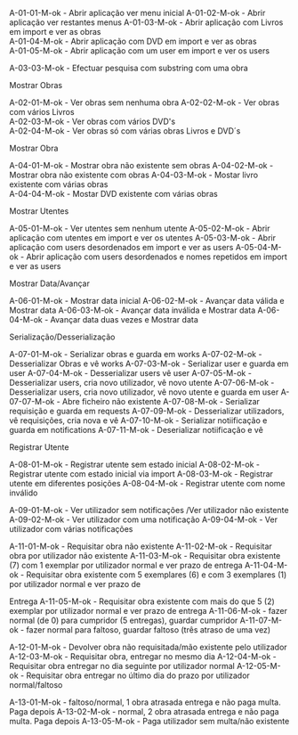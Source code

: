 A-01-01-M-ok - Abrir aplicação ver menu inicial
A-01-02-M-ok - Abrir aplicação ver restantes menus
A-01-03-M-ok - Abrir aplicação com Livros em import e ver as obras   
A-01-04-M-ok - Abrir aplicação com DVD em import e ver as obras   
A-01-05-M-ok - Abrir aplicação com um user em import e ver os users


A-03-03-M-ok - Efectuar pesquisa com substring com uma obra


Mostrar Obras

A-02-01-M-ok - Ver obras sem nenhuma obra 
A-02-02-M-ok - Ver obras com vários Livros  
A-02-03-M-ok - Ver obras com vários DVD's  
A-02-04-M-ok - Ver obras só com várias obras Livros e DVD´s

Mostrar Obra

A-04-01-M-ok - Mostrar obra não existente sem obras 
A-04-02-M-ok - Mostrar obra não existente com obras 
A-04-03-M-ok - Mostar livro existente com várias obras  
A-04-04-M-ok - Mostar DVD existente com várias obras  

Mostrar Utentes

A-05-01-M-ok - Ver utentes sem nenhum utente
A-05-02-M-ok - Abrir aplicação com utentes em import e ver os utentes
A-05-03-M-ok - Abrir aplicação com users desordenados em import e ver as users 
A-05-04-M-ok - Abrir aplicação com users desordenados e nomes repetidos em import e ver as users 

Mostrar Data/Avançar

A-06-01-M-ok - Mostrar data inicial 
A-06-02-M-ok - Avançar data válida e Mostrar data
A-06-03-M-ok - Avançar data inválida e Mostrar data 
A-06-04-M-ok - Avançar data duas vezes e Mostrar data 

Serialização/Desserialização 

A-07-01-M-ok - Serializar obras e guarda em works
A-07-02-M-ok  - Desserializar Obras e vê works
A-07-03-M-ok - Serializar user  e guarda em user
A-07-04-M-ok  - Desserializar users vê user
A-07-05-M-ok  - Desserializar users, cria novo utilizador, vê novo utente
A-07-06-M-ok  - Desserializar users, cria novo utilizador, vê novo utente e guarda em user
A-07-07-M-ok  - Abre ficheiro não existente
A-07-08-M-ok - Serializar requisição  e guarda em requests
A-07-09-M-ok - Desserializar utilizadors, vê requisições, cria nova e vê
A-07-10-M-ok - Serializar notiificação  e guarda em notifications
A-07-11-M-ok - Deserializar notiificação e vê

Registrar Utente

A-08-01-M-ok - Registrar utente sem estado inicial 
A-08-02-M-ok - Registrar utente com estado inicial via import 
A-08-03-M-ok - Registrar utente em diferentes posições 
A-08-04-M-ok - Registrar utente com nome inválido


A-09-01-M-ok - Ver utilizador sem notificações /Ver utilizador não existente
A-09-02-M-ok - Ver utilizador com uma  notificação
A-09-04-M-ok - Ver utilizador com várias notificações

A-11-01-M-ok - Requisitar obra não existente
A-11-02-M-ok - Requisitar obra por utilizador não existente
A-11-03-M-ok - Requisitar obra existente (7) com 1 exemplar por utilizador normal e ver prazo de entrega
A-11-04-M-ok - Requisitar obra existente com 5 exemplares (6) e com 3 exemplares (1) por utilizador normal e ver prazo de 

Entrega
A-11-05-M-ok - Requisitar obra existente com mais do que 5 (2) exemplar por utilizador normal e ver prazo de entrega
A-11-06-M-ok - fazer normal (de 0) para cumpridor (5 entregas), guardar cumpridor
A-11-07-M-ok - fazer normal para faltoso, guardar faltoso  (três atraso de uma vez)

A-12-01-M-ok - Devolver obra não requisitada/mão existente pelo utilizador
A-12-03-M-ok - Requisitar obra, entregar no mesmo dia
A-12-04-M-ok - Requisitar obra entregar no dia seguinte por utilizador normal
A-12-05-M-ok - Requisitar obra entregar no último dia do prazo por utilizador normal/faltoso

A-13-01-M-ok - faltoso/normal, 1 obra atrasada entrega e não paga multa. Paga depois
A-13-02-M-ok - normal, 2 obra atrasada entrega e não paga multa. Paga depois
A-13-05-M-ok - Paga utilizador sem multa/não existente
